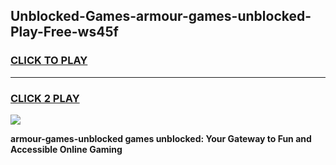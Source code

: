 
## Unblocked-Games-armour-games-unblocked-Play-Free-ws45f
<h3>
<a href="https://premium76.site?title=armour-games-unblocked&ref=15A">CLICK TO PLAY</a></h3>
<hr>

<h3>
<a href="https://premium76.site?title=armour-games-unblocked&ref=15A">CLICK 2 PLAY</a>
  
</h3>

<a href="https://premium76.site?title=armour-games-unblocked&ref=15A"><img src="https://clearcache.store/games.png"></a>


**armour-games-unblocked games unblocked: Your Gateway to Fun and Accessible Online Gaming**
